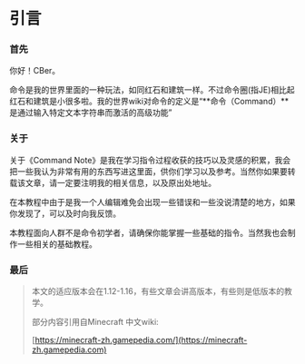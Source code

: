 # 引言

### 首先

你好！CBer。

命令是我的世界里面的一种玩法，如同红石和建筑一样。不过命令圈(指JE)相比起红石和建筑是小很多啦。我的世界wiki对命令的定义是“**命令（Command）**是通过输入特定文本字符串而激活的高级功能”

### 关于

关于《Command Note》是我在学习指令过程收获的技巧以及灵感的积累，我会把一些我认为非常有用的东西写进这里面，供你们学习以及参考。当然你如果要转载该文章，请一定要注明我的相关信息，以及原出处地址。

在本教程中由于是我一个人编辑难免会出现一些错误和一些没说清楚的地方，如果你发现了，可以及时向我反馈。

本教程面向人群不是命令初学者，请确保你能掌握一些基础的指令。当然我也会制作一些相关的基础教程。

### 最后

> 本文的适应版本会在1.12-1.16，有些文章会讲高版本，有些则是低版本的教学。
>
> 部分内容引用自Minecraft 中文wiki:
>
> [https://minecraft-zh.gamepedia.com/](https://minecraft-zh.gamepedia.com)

